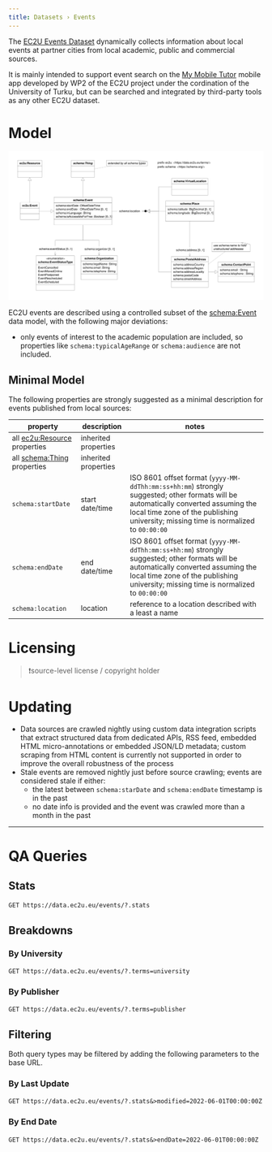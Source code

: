 ```yaml
---
title: Datasets › Events
---
```


The [EC2U Events Dataset](http://data.ec2u.eu/events/) dynamically collects information about local events at partner
cities from local academic, public and commercial sources.

It is mainly intended to support event search on the [My Mobile Tutor](https://mmt.ec2u.eu) mobile app developed by WP2
of the EC2U project under the cordination of the University of Turku, but can be searched and integrated by third-party
tools as any other EC2U dataset.

# Model

![event data model](index/events.svg)

EC2U events are described using a controlled subset of the [schema:Event](https://schema.org/Event) data model, with the
following major deviations:

* only events of interest to the academic population are included, so properties like `schema:typicalAgeRange` or
  `schema:audience` are not included.

## Minimal Model

The following properties are strongly suggested as a minimal description for events published from local sources:

| property                                     | description          | notes                                                        |
| -------------------------------------------- | -------------------- | ------------------------------------------------------------ |
| all [ec2u:Resource](resources.md) properties | inherited properties |                                                              |
| all [schema:Thing](things.md) properties     | inherited properties |                                                              |
| `schema:startDate`                           | start date/time      | ISO 8601 offset format (`yyyy-MM-ddThh:mm:ss+hh:mm`) strongly suggested; other formats will be automatically converted assuming the local time zone of  the publishing university; missing time is normalized to `00:00:00` |
| `schema:endDate`                             | end date/time        | ISO 8601 offset format (`yyyy-MM-ddThh:mm:ss+hh:mm`) strongly suggested; other formats will be automatically converted assuming the local time zone of  the publishing university; missing time is normalized to `00:00:00` |
| `schema:location`                            | location             | reference to a location described with a least a name        |

# Licensing

> ❗️source-level license / copyright holder

# Updating

* Data sources are crawled nightly using custom data integration scripts that extract structured data from dedicated
  APIs, RSS feed, embedded HTML micro-annotations or embedded JSON/LD metadata; custom scraping from HTML content is
  currently not supported in order to improve the overall robustness of the process
* Stale events are removed nightly just before source crawling; events are considered stale if either:
  * the latest between `schema:starDate` and `schema:endDate` timestamp is in the past
  * no date info is provided and the event was crawled more than a month in the past

---

# QA Queries

## Stats

```http
GET https://data.ec2u.eu/events/?.stats
```

## Breakdowns

### By University

```http
GET https://data.ec2u.eu/events/?.terms=university
```

### By Publisher

```http
GET https://data.ec2u.eu/events/?.terms=publisher
```

## Filtering

Both query types may be filtered by adding the following parameters to the base URL.

### By Last Update

```http
GET https://data.ec2u.eu/events/?.stats&>modified=2022-06-01T00:00:00Z
```

### By End Date

```http
GET https://data.ec2u.eu/events/?.stats&>endDate=2022-06-01T00:00:00Z
```
